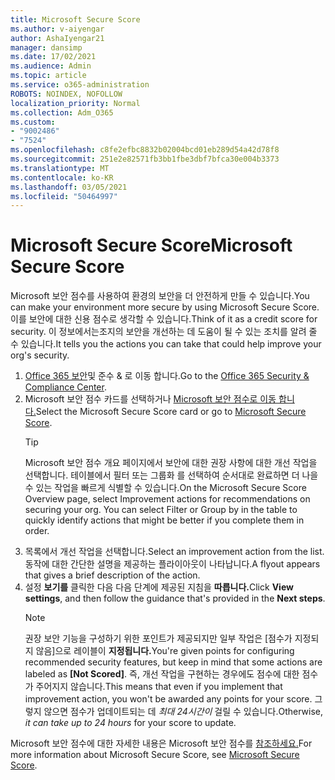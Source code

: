 ```yaml
---
title: Microsoft Secure Score
ms.author: v-aiyengar
author: AshaIyengar21
manager: dansimp
ms.date: 17/02/2021
ms.audience: Admin
ms.topic: article
ms.service: o365-administration
ROBOTS: NOINDEX, NOFOLLOW
localization_priority: Normal
ms.collection: Adm_O365
ms.custom:
- "9002486"
- "7524"
ms.openlocfilehash: c8fe2efbc8832b02004bcd01eb289d54a42d78f8
ms.sourcegitcommit: 251e2e82571fb3bb1fbe3dbf7bfca30e004b3373
ms.translationtype: MT
ms.contentlocale: ko-KR
ms.lasthandoff: 03/05/2021
ms.locfileid: "50464997"
---
```

# <a name="microsoft-secure-score"></a><span data-ttu-id="d1e3e-102">Microsoft Secure Score</span><span class="sxs-lookup"><span data-stu-id="d1e3e-102">Microsoft Secure Score</span></span>

<span data-ttu-id="d1e3e-103">Microsoft 보안 점수를 사용하여 환경의 보안을 더 안전하게 만들 수 있습니다.</span><span class="sxs-lookup"><span data-stu-id="d1e3e-103">You can make your environment more secure by using Microsoft Secure Score.</span></span> <span data-ttu-id="d1e3e-104">이를 보안에 대한 신용 점수로 생각할 수 있습니다.</span><span class="sxs-lookup"><span data-stu-id="d1e3e-104">Think of it as a credit score for security.</span></span> <span data-ttu-id="d1e3e-105">이 정보에서는조지의 보안을 개선하는 데 도움이 될 수 있는 조치를 알려 줄 수 있습니다.</span><span class="sxs-lookup"><span data-stu-id="d1e3e-105">It tells you the actions you can take that could help improve your org's security.</span></span>

1. <span data-ttu-id="d1e3e-106">[Office 365 보안](https://go.microsoft.com/fwlink/p/?linkid=2077143)및 준수 & 로 이동 합니다.</span><span class="sxs-lookup"><span data-stu-id="d1e3e-106">Go to the [Office 365 Security & Compliance Center](https://go.microsoft.com/fwlink/p/?linkid=2077143).</span></span>
1. <span data-ttu-id="d1e3e-107">Microsoft 보안 점수 카드를 선택하거나 [Microsoft 보안 점수로 이동 합니다.](https://go.microsoft.com/fwlink/?linkid=2099589)</span><span class="sxs-lookup"><span data-stu-id="d1e3e-107">Select the Microsoft Secure Score card or go to [Microsoft Secure Score](https://go.microsoft.com/fwlink/?linkid=2099589).</span></span>
    > [!TIP]
    >  <span data-ttu-id="d1e3e-108">Microsoft 보안 점수 개요 페이지에서 보안에 대한 권장 사항에 대한 개선 작업을 선택합니다. 테이블에서 필터 또는 그룹화 를 선택하여 순서대로 완료하면 더 나을 수 있는 작업을 빠르게 식별할 수 있습니다.</span><span class="sxs-lookup"><span data-stu-id="d1e3e-108">On the Microsoft Secure Score Overview page, select Improvement actions for recommendations on securing your org. You can select Filter or Group by in the table to quickly identify actions that might be better if you complete them in order.</span></span>
1. <span data-ttu-id="d1e3e-109">목록에서 개선 작업을 선택합니다.</span><span class="sxs-lookup"><span data-stu-id="d1e3e-109">Select an improvement action from the list.</span></span> <span data-ttu-id="d1e3e-110">동작에 대한 간단한 설명을 제공하는 플라이아웃이 나타납니다.</span><span class="sxs-lookup"><span data-stu-id="d1e3e-110">A flyout appears that gives a brief description of the action.</span></span>
1. <span data-ttu-id="d1e3e-111">설정 **보기를** 클릭한 다음 다음 단계에 제공된 지침을 **따릅니다.**</span><span class="sxs-lookup"><span data-stu-id="d1e3e-111">Click **View settings**, and then follow the guidance that's provided in the **Next steps**.</span></span>
    > [!NOTE]
    > <span data-ttu-id="d1e3e-112">권장 보안 기능을 구성하기 위한 포인트가 제공되지만 일부 작업은 [점수가 지정되지 않음]으로 레이블이 **지정됩니다.**</span><span class="sxs-lookup"><span data-stu-id="d1e3e-112">You're given points for configuring recommended security features, but keep in mind that some actions are labeled as **[Not Scored]**.</span></span> <span data-ttu-id="d1e3e-113">즉, 개선 작업을 구현하는 경우에도 점수에 대한 점수가 주어지지 않습니다.</span><span class="sxs-lookup"><span data-stu-id="d1e3e-113">This means that even if you implement that improvement action, you won't be awarded any points for your score.</span></span> <span data-ttu-id="d1e3e-114">그렇지 않으면 점수가 업데이트되는 데 *최대 24시간이* 걸릴 수 있습니다.</span><span class="sxs-lookup"><span data-stu-id="d1e3e-114">Otherwise, *it can take up to 24 hours* for your score to update.</span></span>

<span data-ttu-id="d1e3e-115">Microsoft 보안 점수에 대한 자세한 내용은 Microsoft 보안 점수를 [참조하세요.](https://go.microsoft.com/fwlink/?linkid=2103077)</span><span class="sxs-lookup"><span data-stu-id="d1e3e-115">For more information about Microsoft Secure Score, see [Microsoft Secure Score](https://go.microsoft.com/fwlink/?linkid=2103077).</span></span>